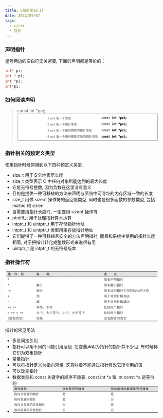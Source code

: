 ```yaml
---
title: C指针笔记(1)
date: 2022/09/07
tags:
  - c/c++
  - 指针
---
```


### 声明指针

星号两边的空白符无关紧要, 下面的声明都是等价的：

```cpp
int* pi;
int * pi;
int *pi;
int*pi;
```

### 如何阅读声明

> const int \*pci;
> ![](https://raw.githubusercontent.com/mikaelzero/ImageSource/main/uPic/dazTGQ.jpg)

### 指针相关的预定义类型

使用指针时经常用到以下四种预定义类型.

- size_t 用于安全地表示长度
- size_t 类型表示 C 中任何对象所能达到的最大长度
- 它是无符号整数, 因为负数在这里没有意义
- 目的是提供一种可移植的方法来声明与系统中可寻址的内存区域一致的长度
- size_t 用做 sizeof 操作符的返回值类型, 同时也是很多函数的参数类型, 包括 malloc 和 strlen
- 当需要用指针长度时, 一定要用 sizeof 操作符
- ptrdiff_t 用于处理指针算术运算
- intptr_t 和 uintptr_t 用于存储指针地址
- intptr_t 和 uintptr_t 类型用来存放指针地址
- 它们提供了一种可移植且安全的方法声明指针, 而且和系统中使用的指针长度相同, 对于把指针转化成整数形式来说很有用
- uintptr_t 是 intptr_t 的无符号版本

### 指针操作符

![](https://raw.githubusercontent.com/mikaelzero/ImageSource/main/uPic/yjgO5R.jpg)

指针的常见用法

- 多层间接引用
- 指针可以用不同的间接引用层级. 把变量声明为指针的指针并不少见, 有时候称它们为双重指针
- 常量指针
- 可以将指针定义为指向常量, 这意味着不能通过指针修改它所引用的值
- 可以改变指针
- 数据类型和 const 关键字的顺序不重要, const int *a 和 int const *a 是等价的
- ![](https://raw.githubusercontent.com/mikaelzero/ImageSource/main/uPic/h4cl9V.jpg)
